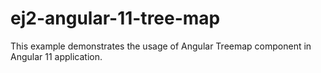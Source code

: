 # ej2-angular-11-tree-map
This example demonstrates the usage of Angular  Treemap component  in Angular 11 application.
